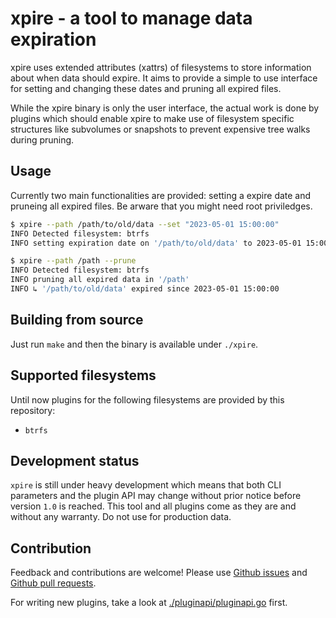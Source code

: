 # xpire - a tool to manage data expiration

xpire uses extended attributes (xattrs) of filesystems to store information
about when data should expire.
It aims to provide a simple to use interface for setting and changing these
dates and pruning all expired files.

While the xpire binary is only the user interface,
the actual work is done by plugins which should enable
xpire to make use of filesystem specific structures like
subvolumes or snapshots to prevent expensive tree walks
during pruning.

## Usage

Currently two main functionalities are provided: setting a expire date
and pruneing all expired files.
Be arware that you might need root priviledges.

```sh
$ xpire --path /path/to/old/data --set "2023-05-01 15:00:00"
INFO Detected filesystem: btrfs
INFO setting expiration date on '/path/to/old/data' to 2023-05-01 15:00:00
```

```sh
$ xpire --path /path --prune
INFO Detected filesystem: btrfs
INFO pruning all expired data in '/path'
INFO ↳ '/path/to/old/data' expired since 2023-05-01 15:00:00
```

## Building from source

Just run `make` and then the binary is available under `./xpire`.

## Supported filesystems

Until now plugins for the following filesystems are provided by this repository:

* `btrfs`

## Development status

`xpire` is still under heavy development which means that both CLI parameters and
the plugin API may change without prior notice before version `1.0` is reached.
This tool and all plugins come as they are and without any warranty.
Do not use for production data.

## Contribution

Feedback and contributions are welcome! Please use
[Github issues](https://github.com/benibr/xpire/issues) and
[Github pull requests](https://github.com/benibr/xpire/pulls).

For writing new plugins, take a look at [./pluginapi/pluginapi.go](./pluginapi/pluginapi.go)
first.
